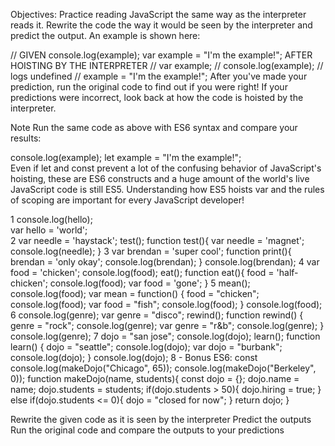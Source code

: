 Objectives:
Practice reading JavaScript the same way as the interpreter reads it.
Rewrite the code the way it would be seen by the interpreter and predict the output. An example is shown here:

// GIVEN
console.log(example);
var example = "I'm the example!";
AFTER HOISTING BY THE INTERPRETER
// var example;
// console.log(example); // logs undefined
// example = "I'm the example!";
After you've made your prediction, run the original code to find out if you were right! If your predictions were incorrect, look back at how the code is hoisted by the interpreter.

Note
Run the same code as above with ES6 syntax and compare your results:

console.log(example);
let example = "I'm the example!";    
Even if let and const prevent a lot of the confusing behavior of JavaScript's hoisting, these are ES6 constructs and a huge amount of the world's live JavaScript code is still ES5. Understanding how ES5 hoists var and the rules of scoping are important for every JavaScript developer!

1
console.log(hello);                                   
var hello = 'world';                                 
2
var needle = 'haystack';
test();
function test(){
    var needle = 'magnet';
    console.log(needle);
}
3
var brendan = 'super cool';
function print(){
    brendan = 'only okay';
    console.log(brendan);
}
console.log(brendan);
4
var food = 'chicken';
console.log(food);
eat();
function eat(){
    food = 'half-chicken';
    console.log(food);
    var food = 'gone';
}
5
mean();
console.log(food);
var mean = function() {
    food = "chicken";
    console.log(food);
    var food = "fish";
    console.log(food);
}
console.log(food);
6
console.log(genre);
var genre = "disco";
rewind();
function rewind() {
    genre = "rock";
    console.log(genre);
    var genre = "r&b";
    console.log(genre);
}
console.log(genre);
7
dojo = "san jose";
console.log(dojo);
learn();
function learn() {
    dojo = "seattle";
    console.log(dojo);
    var dojo = "burbank";
    console.log(dojo);
}
console.log(dojo);
8 - Bonus ES6: const
console.log(makeDojo("Chicago", 65));
console.log(makeDojo("Berkeley", 0));
function makeDojo(name, students){
    const dojo = {};
    dojo.name = name;
    dojo.students = students;
    if(dojo.students > 50){
        dojo.hiring = true;
    }
    else if(dojo.students <= 0){
        dojo = "closed for now";
    }
    return dojo;
}




 Rewrite the given code as it is seen by the interpreter
 Predict the outputs
 Run the original code and compare the outputs to your predictions
